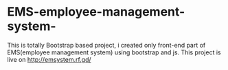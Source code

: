 # EMS-employee-management-system-
This is totally Bootstrap based project, i created only front-end part of EMS(employee management system) using bootstrap and js.
This project is live on http://emsystem.rf.gd/

